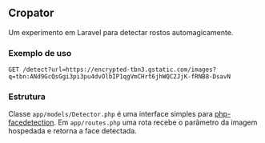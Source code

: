 ## Cropator

Um experimento em Laravel para detectar rostos automagicamente.

### Exemplo de uso

```
GET /detect?url=https://encrypted-tbn3.gstatic.com/images?q=tbn:ANd9GcQsGgi3pi3pu4dvOlbIP1qgVmCHrt6jhWQC2JjK-fRNB8-DsavN
```

### Estrutura

Classe ```app/models/Detector.php``` é uma interface simples para [php-facedetection](https://github.com/mauricesvay/php-facedetection). Em ```app/routes.php``` uma rota recebe o parâmetro da imagem hospedada e retorna a face detectada.

